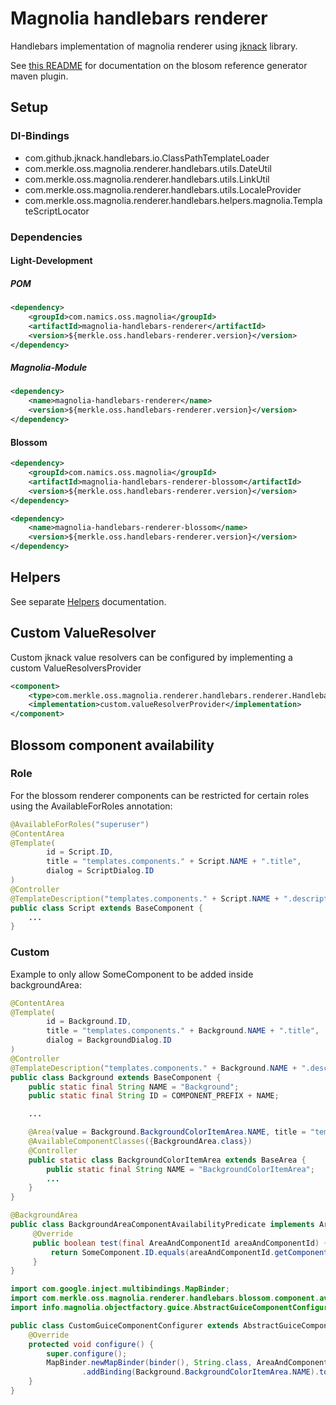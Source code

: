 # Magnolia handlebars renderer

Handlebars implementation of magnolia renderer using [jknack](https://github.com/jknack/handlebars.java) library.

See [this README](blossom-reference-generator/README.md) for documentation on the blosom reference generator maven plugin.

## Setup
### DI-Bindings
- com.github.jknack.handlebars.io.ClassPathTemplateLoader
- com.merkle.oss.magnolia.renderer.handlebars.utils.DateUtil
- com.merkle.oss.magnolia.renderer.handlebars.utils.LinkUtil
- com.merkle.oss.magnolia.renderer.handlebars.utils.LocaleProvider
- com.merkle.oss.magnolia.renderer.handlebars.helpers.magnolia.TemplateScriptLocator

### Dependencies
#### Light-Development
##### POM
```xml
<dependency>
    <groupId>com.namics.oss.magnolia</groupId>
    <artifactId>magnolia-handlebars-renderer</artifactId>
    <version>${merkle.oss.handlebars-renderer.version}</version>
</dependency>
```
##### Magnolia-Module
```xml
<dependency>
    <name>magnolia-handlebars-renderer</name>
    <version>${merkle.oss.handlebars-renderer.version}</version>
</dependency>
```
#### Blossom
```xml
<dependency>
    <groupId>com.namics.oss.magnolia</groupId>
    <artifactId>magnolia-handlebars-renderer-blossom</artifactId>
    <version>${merkle.oss.handlebars-renderer.version}</version>
</dependency>
```
```xml
<dependency>
    <name>magnolia-handlebars-renderer-blossom</name>
    <version>${merkle.oss.handlebars-renderer.version}</version>
</dependency>
```

## Helpers
See separate [Helpers](Helpers.md) documentation.

## Custom ValueResolver
Custom jknack value resolvers can be configured by implementing a custom ValueResolversProvider
```xml
<component>
    <type>com.merkle.oss.magnolia.renderer.handlebars.renderer.HandlebarsRenderer$ValueResolversProvider</type>
    <implementation>custom.valueResolverProvider</implementation>
</component>
```

## Blossom component availability
### Role
For the blossom renderer components can be restricted for certain roles using the AvailableForRoles annotation:
```java
@AvailableForRoles("superuser")
@ContentArea
@Template(
		id = Script.ID,
		title = "templates.components." + Script.NAME + ".title",
		dialog = ScriptDialog.ID
)
@Controller
@TemplateDescription("templates.components." + Script.NAME + ".description")
public class Script extends BaseComponent {
    ...
}
```
### Custom
Example to only allow SomeComponent to be added inside backgroundArea:
```java
@ContentArea
@Template(
        id = Background.ID,
        title = "templates.components." + Background.NAME + ".title",
        dialog = BackgroundDialog.ID
)
@Controller
@TemplateDescription("templates.components." + Background.NAME + ".description")
public class Background extends BaseComponent {
    public static final String NAME = "Background";
    public static final String ID = COMPONENT_PREFIX + NAME;

    ...

    @Area(value = Background.BackgroundColorItemArea.NAME, title = "templates.areas." + Background.BackgroundColorItemArea.NAME + ".title")
    @AvailableComponentClasses({BackgroundArea.class})
    @Controller
    public static class BackgroundColorItemArea extends BaseArea {
        public static final String NAME = "BackgroundColorItemArea";
        ...
    }
}
```
```java
@BackgroundArea
public class BackgroundAreaComponentAvailabilityPredicate implements AreaAndComponentIdPredicate {
     @Override
     public boolean test(final AreaAndComponentId areaAndComponentId) {
         return SomeComponent.ID.equals(areaAndComponentId.getComponentId());
     }
}
```
```java
import com.google.inject.multibindings.MapBinder;
import com.merkle.oss.magnolia.renderer.handlebars.blossom.component.availability.ComponentAvailabilityPredicateResolver.AreaAndComponentIdPredicate;
import info.magnolia.objectfactory.guice.AbstractGuiceComponentConfigurer;

public class CustomGuiceComponentConfigurer extends AbstractGuiceComponentConfigurer {
	@Override
	protected void configure() {
		super.configure();
		MapBinder.newMapBinder(binder(), String.class, AreaAndComponentIdPredicate.class)
				.addBinding(Background.BackgroundColorItemArea.NAME).to(BackgroundAreaComponentAvailabilityPredicate.class);
	}
}
```